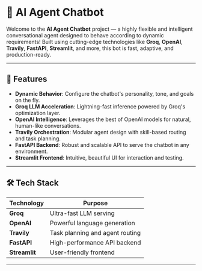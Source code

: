 # 🤖 AI Agent Chatbot

Welcome to the **AI Agent Chatbot** project — a highly flexible and intelligent conversational agent designed to behave according to dynamic requirements! Built using cutting-edge technologies like **Groq**, **OpenAI**, **Travily**, **FastAPI**, **Streamlit**, and more, this bot is fast, adaptive, and production-ready.

---

## 🚀 Features

- **Dynamic Behavior**: Configure the chatbot's personality, tone, and goals on the fly.
- **Groq LLM Acceleration**: Lightning-fast inference powered by Groq's optimization layer.
- **OpenAI Intelligence**: Leverages the best of OpenAI models for natural, human-like conversations.
- **Travily Orchestration**: Modular agent design with skill-based routing and task planning.
- **FastAPI Backend**: Robust and scalable API to serve the chatbot in any environment.
- **Streamlit Frontend**: Intuitive, beautiful UI for interaction and testing.


---

## 🛠️ Tech Stack

| Technology  | Purpose                      |
|-------------|-------------------------------|
| **Groq**    | Ultra-fast LLM serving         |
| **OpenAI**  | Powerful language generation   |
| **Travily** | Task planning and agent routing|
| **FastAPI** | High-performance API backend   |
| **Streamlit**| User-friendly frontend        |


---


